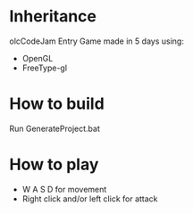# Inheritance
olcCodeJam Entry
Game made in 5 days using:
- OpenGL
- FreeType-gl

# How to build
Run GenerateProject.bat

# How to play
- W A S D for movement
- Right click and/or left click for attack
